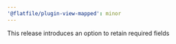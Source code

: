 ```yaml
---
'@flatfile/plugin-view-mapped': minor
---
```


This release introduces an option to retain required fields
